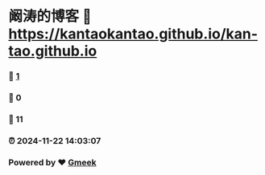# 阚涛的博客 :link: https://kantaokantao.github.io/kan-tao.github.io 
### :page_facing_up: [1](https://kantaokantao.github.io/kan-tao.github.io/tag.html) 
### :speech_balloon: 0 
### :hibiscus: 11 
### :alarm_clock: 2024-11-22 14:03:07 
### Powered by :heart: [Gmeek](https://github.com/Meekdai/Gmeek)
